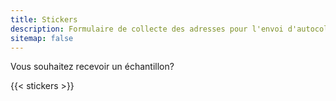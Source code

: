 ```yaml
---
title: Stickers
description: Formulaire de collecte des adresses pour l'envoi d'autocollants jamstatic
sitemap: false
---
```


Vous souhaitez recevoir un échantillon?

{{< stickers >}}
